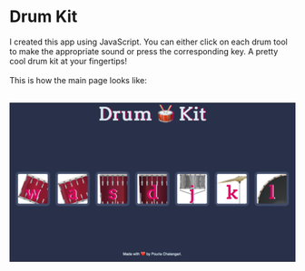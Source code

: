 # Drum Kit
I created this app using JavaScript. You can either click on each drum tool to make the appropriate sound or press the corresponding key. A pretty cool drum kit at your fingertips!
<br><br>
This is how the main page looks like:
<br><br>
<tr>
<img class="center" width="1000" src="images/Demo.png"/>
</tr>
